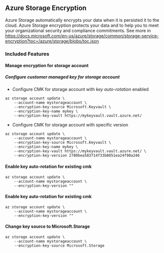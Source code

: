 ## Azure Storage Encryption
Azure Storage automatically encrypts your data when it is persisted it to the cloud. Azure Storage encryption protects your data and to help you to meet your organizational security and compliance commitments. 
See more in
https://docs.microsoft.com/en-us/azure/storage/common/storage-service-encryption?toc=/azure/storage/blobs/toc.json

### Included Features

#### Manage encryption for storage account

##### Configure customer managed key for storage account
- Configure CMK for storage account with *key auto-rotation* enabled
```
az storage account update \
    --account-name mystorageaccount \
    --encryption-key-source Microsoft.Keyvault \
    --encryption-key-name mykey \
    --encryption-key-vault https://mykeyvault.vault.azure.net/
```

- Configure CMK for storage account with specific version
```
az storage account update \
    --account-name mystorageaccount \
    --encryption-key-source Microsoft.Keyvault \
    --encryption-key-name mykey \
    --encryption-key-vault https://mykeyvault.vault.azure.net/ \
    --encryption-key-version 2780bea583714f33b8051ea24f90a246
```

#### Enable key auto-rotation for existing cmk
```
az storage account update \
    --account-name mystorageaccount \
    --encryption-key-version ""
```

#### Enable key auto-rotation for existing cmk
```
az storage account update \
    --account-name mystorageaccount \
    --encryption-key-version ""
```

#### Change key source to Microsoft.Storage
```
az storage account update \
    --account-name mystorageaccount \
    --encryption-key-source Microsoft.Storage
```
